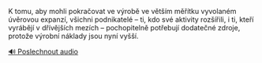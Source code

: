 
K tomu, aby mohli pokračovat ve výrobě ve větším měřítku vyvolaném úvěrovou expanzí, všichni podnikatelé – ti, kdo své aktivity rozšířili, i ti, kteří vyrábějí v dřívějších mezích – pochopitelně potřebují dodatečné zdroje, protože výrobní náklady jsou nyní vyšší.

[🔊 Poslechnout audio](/data/7-paragraphs/audio/chapter_100/para_004-K-tomu-aby-mohli-pokraovat-ve-vrob-ve-vtm-m.mp3)
